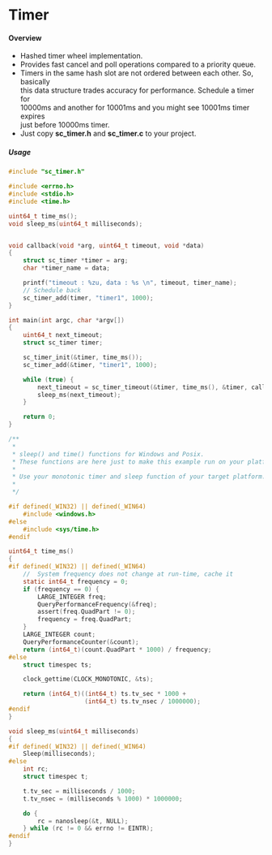 # Timer

#### Overview

- Hashed timer wheel implementation.
- Provides fast cancel and poll operations compared to a priority queue.
- Timers in the same hash slot are not ordered between each other. So, basically    
  this data structure trades accuracy for performance. Schedule a timer for  
  10000ms and another for 10001ms and you might see 10001ms timer expires  
  just before 10000ms timer.
- Just copy <b>sc_timer.h</b> and <b>sc_timer.c</b> to your project.


##### Usage


```c
#include "sc_timer.h"

#include <errno.h>
#include <stdio.h>
#include <time.h>

uint64_t time_ms();
void sleep_ms(uint64_t milliseconds);


void callback(void *arg, uint64_t timeout, void *data)
{
    struct sc_timer *timer = arg;
    char *timer_name = data;

    printf("timeout : %zu, data : %s \n", timeout, timer_name);
    // Schedule back
    sc_timer_add(timer, "timer1", 1000);
}

int main(int argc, char *argv[])
{
    uint64_t next_timeout;
    struct sc_timer timer;

    sc_timer_init(&timer, time_ms());
    sc_timer_add(&timer, "timer1", 1000);

    while (true) {
        next_timeout = sc_timer_timeout(&timer, time_ms(), &timer, callback);
        sleep_ms(next_timeout);
    }

    return 0;
}

/**
 * 
 * sleep() and time() functions for Windows and Posix. 
 * These functions are here just to make this example run on your platform.
 * 
 * Use your monotonic timer and sleep function of your target platform.
 * 
 */

#if defined(_WIN32) || defined(_WIN64)
    #include <windows.h>
#else
    #include <sys/time.h>
#endif

uint64_t time_ms()
{
#if defined(_WIN32) || defined(_WIN64)
    //  System frequency does not change at run-time, cache it
    static int64_t frequency = 0;
    if (frequency == 0) {
        LARGE_INTEGER freq;
        QueryPerformanceFrequency(&freq);
        assert(freq.QuadPart != 0);
        frequency = freq.QuadPart;
    }
    LARGE_INTEGER count;
    QueryPerformanceCounter(&count);
    return (int64_t)(count.QuadPart * 1000) / frequency;
#else
    struct timespec ts;

    clock_gettime(CLOCK_MONOTONIC, &ts);

    return (int64_t)((int64_t) ts.tv_sec * 1000 +
                     (int64_t) ts.tv_nsec / 1000000);
#endif
}

void sleep_ms(uint64_t milliseconds)
{
#if defined(_WIN32) || defined(_WIN64)
    Sleep(milliseconds);
#else
    int rc;
    struct timespec t;

    t.tv_sec = milliseconds / 1000;
    t.tv_nsec = (milliseconds % 1000) * 1000000;

    do {
        rc = nanosleep(&t, NULL);
    } while (rc != 0 && errno != EINTR);
#endif
}

```